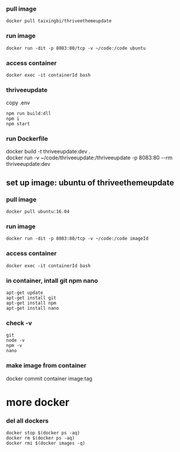 





### pull image
```
docker pull taixingbi/thriveethemeupdate
```

### run image
```
docker run -dit -p 8083:80/tcp -v ~/code:/code ubuntu
```

### access container
```
docker exec -it containerId bash   
```



### thriveeupdate
copy .env

```
npm run build:dll 
npm i
npm start
```


### run Dockerfile
docker build -t thriveeupdate:dev .   
docker run -v ~/code/thriveeupdate:/thriveeupdate -p 8083:80 --rm thriveeupdate:dev 


## set up image: ubuntu of thriveethemeupdate
### pull image
```
docker pull ubuntu:16.04
```

### run image
```
docker run -dit -p 8083:80/tcp -v ~/code:/code imageId
```

### access container
```
docker exec -it containerId bash   
```

### in container, intall git npm nano 
```
apt-get update
apt-get install git  
apt-get install npm 
apt-get install nano
```

### check -v
```
git 
node -v
npm -v
nano
```

### make image from container
docker commit container image:tag


# more docker 

### del all dockers
```
docker stop $(docker ps -aq)    
docker rm $(docker ps -aq)    
docker rmi $(docker images -q)   
```




